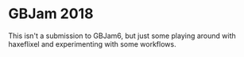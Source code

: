 # GBJam 2018

This isn't a submission to GBJam6, but just some playing around with haxeflixel and experimenting with some workflows.